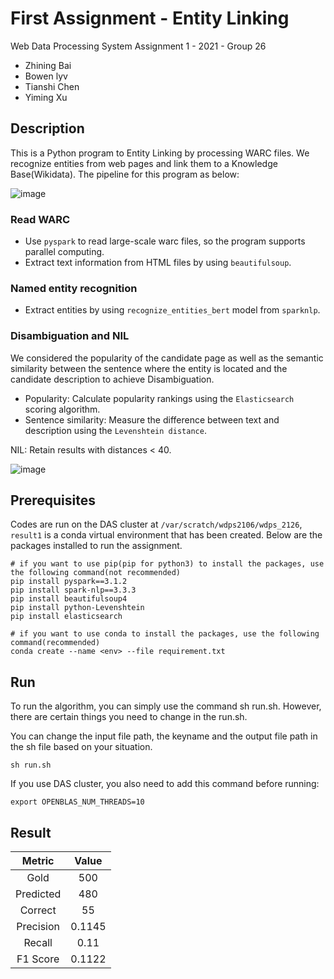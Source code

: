 # First Assignment - Entity Linking

Web Data Processing System Assignment 1 - 2021 - Group 26
- Zhining Bai
- Bowen lyv
- Tianshi Chen
- Yiming Xu

## Description

This is a Python program to Entity Linking  by processing WARC files. We recognize entities from web pages and link them to a Knowledge Base(Wikidata). The pipeline for this program as below:

![image](https://github.com/straightedge77/wdps_2126/blob/main/imgs/img1.jpg)

### Read WARC
- Use `pyspark` to read large-scale warc files, so the program supports parallel computing.
- Extract text information from HTML files by using `beautifulsoup`.

### Named entity recognition
- Extract entities by using `recognize_entities_bert` model from `sparknlp`.

### Disambiguation and NIL
We considered the popularity of the candidate page as well as the semantic similarity between the sentence where the entity is located and the candidate description to achieve Disambiguation.
- Popularity: Calculate popularity rankings using the `Elasticsearch` scoring algorithm.
- Sentence similarity: Measure the difference between text and description using the `Levenshtein distance`.

NIL: Retain results with distances < 40.

![image](https://github.com/straightedge77/wdps_2126/blob/main/imgs/wdps%20-%202.jpg)

## Prerequisites

Codes are run on the DAS cluster at `/var/scratch/wdps2106/wdps_2126`, `result1` is a conda virtual environment that has been created. Below are the packages installed to run the assignment.

 ```
# if you want to use pip(pip for python3) to install the packages, use the following command(not recommended)
pip install pyspark==3.1.2
pip install spark-nlp==3.3.3
pip install beautifulsoup4
pip install python-Levenshtein
pip install elasticsearch

# if you want to use conda to install the packages, use the following command(recommended)
 conda create --name <env> --file requirement.txt
 ```

## Run

To run the algorithm, you can simply use the command sh run.sh. However, there are certain things you need to change in the run.sh.

You can change the input file path, the keyname and the output file path in the sh file based on your situation.

```
sh run.sh
```
If you use DAS cluster, you also need to add this command before running:
```
export OPENBLAS_NUM_THREADS=10
```

## Result

|  Metric   | Value  |
|  :----:  | :----:  |
|  Gold | 500 |
| Predicted  | 480 |
| Correct  | 55 |
| Precision  | 0.1145 |
| Recall  | 0.11 |
| F1 Score  | 0.1122 |
